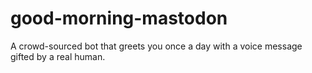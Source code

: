 # good-morning-mastodon
A crowd-sourced bot that greets you once a day with a voice message gifted by a real human.
